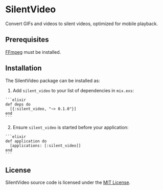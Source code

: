# SilentVideo

Convert GIFs and videos to silent videos, optimized for mobile playback.

## Prerequisites

[FFmpeg](https://ffmpeg.org/) must be installed.

## Installation

The SilentVideo package can be installed as:

  1. Add `silent_video` to your list of dependencies in `mix.exs`:

    ```elixir
    def deps do
      [{:silent_video, "~> 0.1.0"}]
    end
    ```

  2. Ensure `silent_video` is started before your application:

    ```elixir
    def application do
      [applications: [:silent_video]]
    end
    ```

## License

SilentVideo source code is licensed under the [MIT License](LICENSE.md).